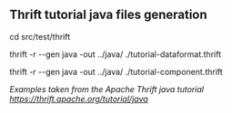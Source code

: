 Thrift tutorial java files generation
-----------------------
cd src/test/thrift

thrift -r --gen java -out ../java/ ./tutorial-dataformat.thrift

thrift -r --gen java -out ../java/ ./tutorial-component.thrift

*Examples taken from the Apache Thrift java tutorial https://thrift.apache.org/tutorial/java*